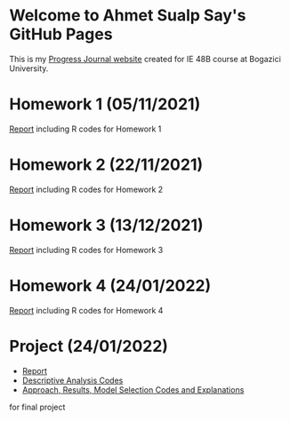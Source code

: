 # Welcome to Ahmet Sualp Say's GitHub Pages

This is my [Progress Journal website](https://bu-ie-48b.github.io/fall21-saysualp/) created for IE 48B course at Bogazici University.

# Homework 1 (05/11/2021)

[Report](https://bu-ie-48b.github.io/fall21-saysualp/html/IE48B_Fall21_Homework1.html) including R codes for Homework 1

# Homework 2 (22/11/2021)

[Report](https://bu-ie-48b.github.io/fall21-saysualp/html/IE48B_Fall21_Homework2.html) including R codes for Homework 2

# Homework 3 (13/12/2021)

[Report](https://bu-ie-48b.github.io/fall21-saysualp/html/IE48B_Fall21_Homework3.html) including R codes for Homework 3

# Homework 4 (24/01/2022)

[Report](https://bu-ie-48b.github.io/fall21-saysualp/html/IE48B_Fall21_Homework4.html) including R codes for Homework 4

# Project (24/01/2022)
<ul>
  <li><a href="https://bu-ie-48b.github.io/fall21-saysualp/Project/Report.pdf">Report</a></li>
  <li><a href="https://bu-ie-48b.github.io/fall21-saysualp/Project/Descriptive%20Analysis.html">Descriptive Analysis Codes</a></li>
  <li><a href="https://bu-ie-48b.github.io/fall21-saysualp/Project/Approach%2C%20Results%20and%20%20Model%20Selection.html">Approach, Results, Model Selection Codes and Explanations</a></li> </ul> for final project
